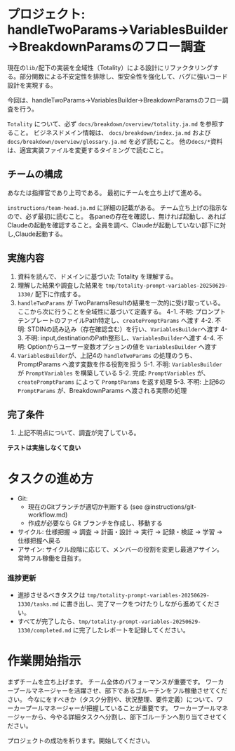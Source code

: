 # プロジェクト: handleTwoParams→VariablesBuilder→BreakdownParamsのフロー調査

現在の`lib/`配下の実装を全域性（Totality）による設計にリファクタリングする。部分関数による不安定性を排除し、型安全性を強化して、バグに強いコード設計を実現する。

今回は、handleTwoParams→VariablesBuilder→BreakdownParamsのフロー調査を行う。

`Totality` について、必ず `docs/breakdown/overview/totality.ja.md` を参照すること。
ビジネスドメイン情報は、 `docs/breakdown/index.ja.md` および `docs/breakdown/overview/glossary.ja.md` を必ず読むこと。
他の`docs/*`資料は、適宜実装ファイルを変更するタイミングで読むこと。

## チームの構成

あなたは指揮官であり上司である。
最初にチームを立ち上げて進める。

`instructions/team-head.ja.md` に詳細の記載がある。
チーム立ち上げの指示なので、必ず最初に読むこと。
各paneの存在を確認し、無ければ起動し、あればClaudeの起動を確認すること。全員を調べ、Claudeが起動していない部下に対し,Claude起動する。

## 実施内容

1. 資料を読んで、ドメインに基づいた Totality を理解する。
2. 理解した結果や調査した結果を `tmp/totality-prompt-variables-20250629-1330/` 配下に作成する。
4.  `handleTwoParams` が TwoParamsResultの結果を一次的に受け取っている。ここから次に行うことを全域性に基づいて定義する。
4-1. 不明: プロンプトテンプレートのファイルPath特定し、`createPromptParams` へ渡す
4-2. 不明: STDINの読み込み（存在確認含む）を行い、`VariablesBuilder`へ渡す
4-3. 不明: input,destinationのPath整形し、`VariablesBuilder`へ渡す
4-4. 不明: Optionからユーザー変数オプションの値を `VariablesBuilder` へ渡す
5. `VariablesBuilder`が、上記4の `handleTwoParams` の処理のうち、PromptParams へ渡す変数を作る役割を担う
5-1. 不明: `VariablesBuilder` が `PromptVariables` を構築している
5-2. 完成:  `PromptVariables` が、 `createPromptParams` によって `PromptParams` を返す処理
5-3. 不明: 上記6の `PromptParams` が、BreakdownParams へ渡される実際の処理

## 完了条件

1. 上記不明点について、調査が完了している。

**テストは実施しなくて良い**

# タスクの進め方

- Git:
  - 現在のGitブランチが適切か判断する (see @instructions/git-workflow.md)
  - 作成が必要なら Git ブランチを作成し、移動する
- サイクル: 仕様把握 → 調査 → 計画・設計 → 実行 → 記録・検証 → 学習 → 仕様把握へ戻る
- アサイン: サイクル段階に応じて、メンバーの役割を変更し最適アサイン。常時フル稼働を目指す。

### 進捗更新

- 進捗させるべきタスクは `tmp/totality-prompt-variables-20250629-1330/tasks.md` に書き出し、完了マークをつけたりしながら進めてください。
- すべてが完了したら、`tmp/totality-prompt-variables-20250629-1330/completed.md` に完了したレポートを記録してください。

# 作業開始指示

まずチームを立ち上げます。
チーム全体のパフォーマンスが重要です。
ワーカープールマネージャーを活躍させ、部下であるゴルーチンをフル稼働させてください。
今なにをすべきか（タスク分割や、状況整理、要件定義）について、ワーカープールマネージャーが把握していることが重要です。
ワーカープールマネージャーから、今やる詳細タスクへ分割し、部下ゴルーチンへ割り当てさせてください。

プロジェクトの成功を祈ります。開始してください。
